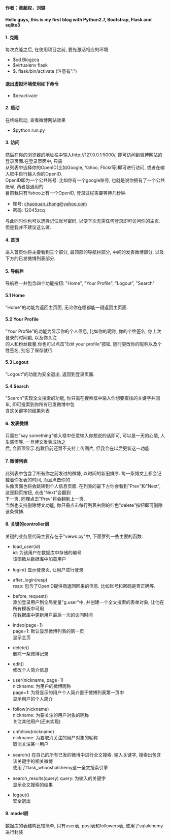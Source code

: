 #### 作者：章超权，刘璐
#### Hello guys, this is my first blog with Python2.7, Bootstrap, Flask and sqlite3
#### 1. 克隆
每次克隆之后, 在使用项目之前, 要先激活相应的环境
+ $cd Blogzcq
+ $virtualenv flask
+ $. flask/bin/activate (注意有".")

#### 退出虚拟环境使用如下命令
+ $deactivate

#### 2. 启动
在终端启动, 查看微博网站效果
+ $python run.py

#### 3. 访问
然后在你的浏览器的地址栏中输入http://127.0.0.1:5000/, 即可访问到微博网站的登录页面.在登录页面中, 只需  
从列表中选择你的OpenID(比如Google, Yahoo, Flickr等)即可进行访问, 或者在输入框中自行输入你的OpenID.  
OpenID即为一个公共账号. 比如你有一个google账号, 也就是说你拥有了一个公共账号, 两者是通用的.  
目前我只有Yahoo上有一个OpenID, 登录过程需要等待几秒钟.
+ 账号: chaoquan.zhang@yahoo.com
+ 密码: 12045zcq

与此同时你也可以选择记住账号密码, 以便下次无需任何登录即可访问你的主页. 但是我并不建议这么做.

#### 4. 首页
进入首页你将主要看到三个部分, 最顶部的导航栏部分, 中间的发表微博部分, 以及下方的已发微博列表部分.

#### 5. 导航栏
导航栏一共包含四个功能按钮: "Home", "Your Profile", "Logout", "Search"

#### 5.1 Home
"Home"的功能为返回主页面, 无论你在哪都能一键返回主页面.  

#### 5.2 Your Profile
"Your Profile"的功能为显示你的个人信息, 比如你的昵称, 你的个性签名, 你上次登录的时间戳, 以及你关注  
的人和粉丝数量.你也可以点击"Edit your profile"按钮, 随时更改你的昵称以及个性签名, 别忘了保存就行.

#### 5.3 Logout
"Logout"的功能为安全退出, 返回到登录页面.

#### 5.4 Search
"Search"实现全文搜索的功能, 你只需在搜索框中输入你想要查找的关键字并回车, 即可搜索到你所有已发微博中包  
含这关键字的结果列表

#### 6. 发表微博
只需在"say something"输入框中任意输入你想说的话即可, 可以是一天的心情, 人生感悟等. 一旦博文发表成功之  
后, 会置顶显示.抱歉目前还暂不支持上传图片, 但我会在以后更新这一功能. 

#### 7. 微博列表
此列表中包含了所有你之前发过的微博, 以时间的新旧排序. 每一条博文上都会记载着你发表的时间, 而且点击你的  
头像页面也将会跳转到个人信息页面. 在列表的最下方你会看到"Prev"和"Next", 这是翻页按钮, 点击"Next"会翻到  
下一页, 同理点击"Prev"将会翻到上一页.  
当然也支持删除博文功能, 你只需点击每行列表右侧的红色"delete"按钮即可删除该条微博.

#### 8. 关键的controller层  
关键的业务层代码主要存在于"views.py"中, 下面罗列一些主要的函数:
+ load_user(id)  
id: 为该用户在数据库中存储的编号  
该函数从数据库中加载用户

+ login() 
显示登录页, 让用户进行登录

+ after_login(resp)  
resp: 包含了OpenID提供商返回回来的信息. 比如账号和密码是否正确等.

+ before_request()  
添加登录用户到全局变量"g.user"中, 并创建一个全文搜索的表单对象, 让他在所有模板中可用  
在数据库中更新用户最后一次的访问时间

+ index(page=1)  
page=1: 默认显示微博列表的第一页  
显示主页

+ delete()  
删除一条微博记录

+ edit()  
修改个人简介信息

+ user(nickname, page=1)  
nickname: 为用户的微博昵称  
page=1: 为将显示的用户个人简介置于微博列表第一页中  
显示用户的个人简介

+ follow(nickname)  
nickname: 为要关注的用户对象的昵称  
关注其他用户(还未实现)

+ unfollow(nickname)  
nickname: 为要取消关注的用户对象的昵称  
取消关注某一用户

+ search()
在自己的所有已发的微博中进行全文搜索. 输入关键字, 搜索出包含该关键字的相关微博  
使用了flask_whooshalchemy这一全文搜索引擎

+ search_results(query)
query: 为输入的关键字  
显示全文搜索的结果

+ logout()  
安全退出

#### 9. model层  
数据库的表结构比较简单, 只有user表, post表和followers表, 使用了sqlalchemy进行封装
